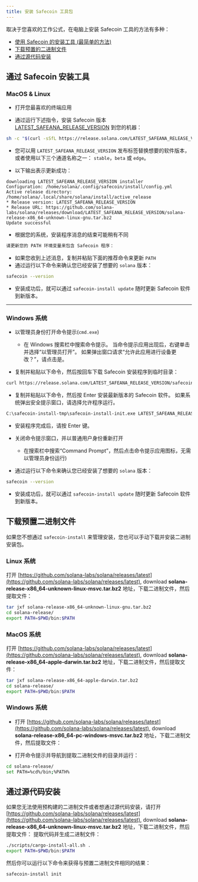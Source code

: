 ```yaml
---
title: 安装 Safecoin 工具包
---
```


取决于您喜欢的工作公式，在电脑上安装 Safecoin 工具的方法有多种：

- [使用 Safecoin 的安装工具 (最简单的方法)](#use-solanas-install-tool)
- [下载预置的二进制文件](#download-prebuilt-binaries)
- [通过源代码安装](#build-from-source)

## 通过 Safecoin 安装工具

### MacOS & Linux

- 打开您最喜欢的终端应用

- 通过运行下述指令，安装 Safecoin 版本[LATEST_SAFEANA_RELEASE_VERSION](https://github.com/solana-labs/solana/releases/tag/LATEST_SAFEANA_RELEASE_VERSION) 到您的机器：

```bash
sh -c "$(curl -sSfL https://release.solana.com/LATEST_SAFEANA_RELEASE_VERSION/install)"
```

- 您可以用 `LATEST_SAFEANA_RELEASE_VERSION` 发布标签替换想要的软件版本，或者使用以下三个通道名称之一： `stable`，`beta` 或 `edge`。

- 以下输出表示更新成功：

```text
downloading LATEST_SAFEANA_RELEASE_VERSION installer
Configuration: /home/solana/.config/safecoin/install/config.yml
Active release directory: /home/solana/.local/share/solana/install/active_release
* Release version: LATEST_SAFEANA_RELEASE_VERSION
* Release URL: https://github.com/solana-labs/solana/releases/download/LATEST_SAFEANA_RELEASE_VERSION/solana-release-x86_64-unknown-linux-gnu.tar.bz2
Update successful
```

- 根据您的系统，安装程序消息的结束可能稍有不同

```bash
请更新您的 PATH 环境变量来包含 Safecoin 程序：
```

- 如果您收到上述消息，复制并粘贴下面的推荐命令来更新 `PATH`
- 通过运行以下命令来确认您已经安装了想要的 `solana` 版本：

```bash
safecoin --version
```

- 安装成功后，就可以通过 `safecoin-install update` 随时更新 Safecoin 软件到新版本。

---

### Windows 系统

- 以管理员身份打开命令提示(`cmd.exe`)

  - 在 Windows 搜索栏中搜索命令提示。 当命令提示应用出现后，右键单击并选择“以管理员打开”。 如果弹出窗口请求“允许此应用进行设备更改？”，请点击是。

- 复制并粘贴以下命令，然后按回车下载 Safecoin 安装程序到临时目录：

```bash
curl https://release.solana.com/LATEST_SAFEANA_RELEASE_VERSION/safecoin-install-init-x86_64-pc-windows-msvc.exe --output C:\safecoin-install-tmp\safecoin-install-init.exe --create-dirs
```

- 复制并粘贴以下命令，然后按 Enter 安装最新版本的 Safecoin 软件。 如果系统弹出安全提示窗口，请选择允许程序运行。

```bash
C:\safecoin-install-tmp\safecoin-install-init.exe LATEST_SAFEANA_RELEASE_VERSION
```

- 安装程序完成后，请按 Enter 键。

- 关闭命令提示窗口，并以普通用户身份重新打开
  - 在搜索栏中搜索“Command Prompt”，然后点击命令提示应用图标，无需以管理员身份运行)
- 通过运行以下命令来确认您已经安装了想要的 `solana` 版本：

```bash
safecoin --version
```

- 安装成功后，就可以通过 `safecoin-install update` 随时更新 Safecoin 软件到新版本。

## 下载预置二进制文件

如果您不想通过 `safecoin-install` 来管理安装，您也可以手动下载并安装二进制安装包。

### Linux 系统

打开 [https://github.com/solana-labs/solana/releases/latest](https://github.com/solana-labs/solana/releases/latest), download **solana-release-x86_64-unknown-linux-msvc.tar.bz2** 地址，下载二进制文件，然后提取文件：

```bash
tar jxf solana-release-x86_64-unknown-linux-gnu.tar.bz2
cd solana-release/
export PATH=$PWD/bin:$PATH
```

### MacOS 系统

打开 [https://github.com/solana-labs/solana/releases/latest](https://github.com/solana-labs/solana/releases/latest), download **solana-release-x86_64-apple-darwin.tar.bz2** 地址，下载二进制文件，然后提取文件：

```bash
tar jxf solana-release-x86_64-apple-darwin.tar.bz2
cd solana-release/
export PATH=$PWD/bin:$PATH
```

### Windows 系统

- 打开 [https://github.com/solana-labs/solana/releases/latest](https://github.com/solana-labs/solana/releases/latest), download **solana-release-x86_64-pc-windows-msvc.tar.bz2** 地址，下载二进制文件，然后提取文件：

- 打开命令提示并导航到提取二进制文件的目录并运行：

```bash
cd solana-release/
set PATH=%cd%/bin;%PATH%
```

## 通过源代码安装

如果您无法使用预构建的二进制文件或者想通过源代码安装，请打开 [https://github.com/solana-labs/solana/releases/latest](https://github.com/solana-labs/solana/releases/latest), download **solana-release-x86_64-unknown-linux-msvc.tar.bz2** 地址，下载二进制文件，然后提取文件： 提取代码并生成二进制文件：

```bash
./scripts/cargo-install-all.sh .
export PATH=$PWD/bin:$PATH
```

然后你可以运行以下命令来获得与预置二进制文件相同的结果：

```bash
safecoin-install init
```
